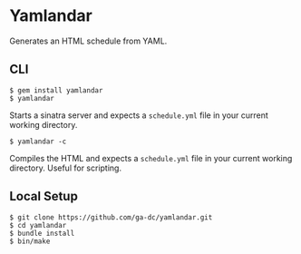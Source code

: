 # Yamlandar

Generates an HTML schedule from YAML.

## CLI

```
$ gem install yamlandar
$ yamlandar
```

Starts a sinatra server and expects a `schedule.yml` file in your
current working directory.

```
$ yamlandar -c
```

Compiles the HTML and expects a `schedule.yml` file in your current
working directory. Useful for scripting.

## Local Setup

```
$ git clone https://github.com/ga-dc/yamlandar.git
$ cd yamlandar
$ bundle install
$ bin/make
```
